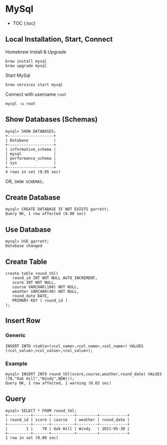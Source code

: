 # MySql

* TOC
{:toc}

## Local Installation, Start, Connect

Homebrew Install & Upgrade

```
brew install mysql
brew upgrade mysql
```

Start MySql
```
brew services start mysql
```

Connect with username `root`
```
mysql -u root
```

## Show Databases (Schemas)

```
mysql> SHOW DATABASES;
+--------------------+
| Database           |
+--------------------+
| information_schema |
| mysql              |
| performance_schema |
| sys                |
+--------------------+
4 rows in set (0.05 sec)
```

OR, `SHOW SCHEMAS;`

## Create Database

```
mysql> CREATE DATABASE IF NOT EXISTS garrett;
Query OK, 1 row affected (0.00 sec)
```

## Use Database

```
mysql> USE garrett;
Database changed
```

## Create Table

```
create table round_tbl(
   round_id INT NOT NULL AUTO_INCREMENT,
   score INT NOT NULL,
   course VARCHAR(100) NOT NULL,
   weather VARCHAR(40) NOT NULL,
   round_date DATE,
   PRIMARY KEY ( round_id )
);
```

## Insert Row

### Generic
```
INSERT INTO <table>(<col_name>,<col_name>,<col_name>) VALUES (<col_value>,<col_value>,<col_value>);
```

### Example
```
mysql> INSERT INTO round_tbl(score,course,weather,round_date) VALUES (78,"Oak Hill","Windy",NOW());
Query OK, 1 row affected, 1 warning (0.03 sec)
```

## Query

```
mysql> SELECT * FROM round_tbl;
+----------+-------+----------+---------+------------+
| round_id | score | course   | weather | round_date |
+----------+-------+----------+---------+------------+
|        1 |    78 | Oak Hill | Windy   | 2021-05-30 |
+----------+-------+----------+---------+------------+
1 row in set (0.00 sec)
```
